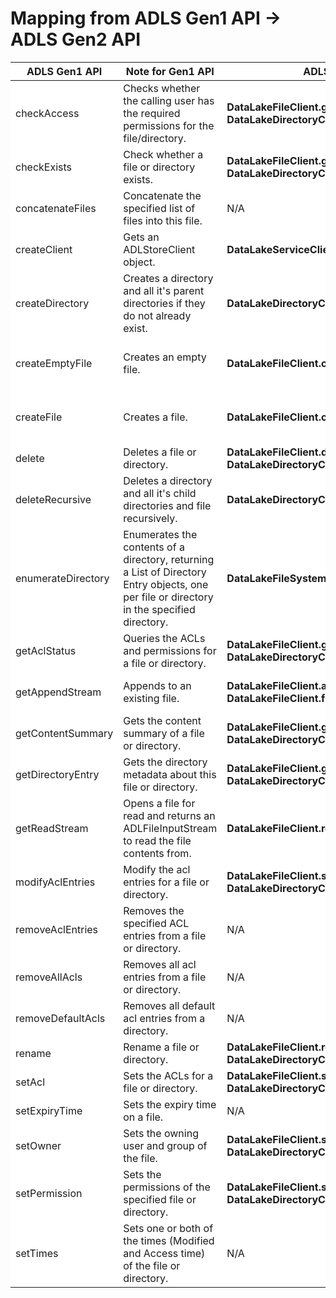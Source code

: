 <h1>Mapping from ADLS Gen1 API -> ADLS Gen2 API</h1>
<table style="background:white">
<thead>
<tr>
<th>ADLS Gen1 API</th>
<th>Note for Gen1 API</th>
<th>ADLS Gen2 API</th>
<th>Note for API Mapping</th>
</tr>
</thead>
<tbody>
<tr>
<td>checkAccess</td>
<td>Checks whether the calling user has the required permissions for the file/directory.</td>
<td><strong>DataLakeFileClient.getAccessControl</strong> and <strong>DataLakeDirectoryClient.getAccessControl</strong></td>
<td>In the response, check if the user/group is the Owner/Group, or has an entry in the ACL.</td>
</tr>
<tr>
<td>checkExists</td>
<td>Check whether a file or directory exists.</td>
<td><strong>DataLakeFileClient.getProperties</strong> and <strong>DataLakeDirectoryClient.getProperties</strong></td>
<td>An exception will be thrown if the file or directory does not exist.</td>
</tr>
<tr>
<td>concatenateFiles</td>
<td>Concatenate the specified list of files into this file.</td>
<td>N/A</td>
<td></td>
</tr>
<tr>
<td>createClient</td>
<td>Gets an ADLStoreClient object.</td>
<td><strong>DataLakeServiceClientBuilder.buildClient</strong></td>
<td>Set the appropriate <strong>endpoint</strong> and <strong>credential</strong></td>
</tr>
<tr>
<td>createDirectory</td>
<td>Creates a directory and all it's parent directories if they do not already exist.</td>
<td><strong>DataLakeDirectoryClient.create</strong></td>
<td></td>
</tr>
<tr>
<td>createEmptyFile</td>
<td>Creates an empty file.</td>
<td><strong>DataLakeFileClient.create</strong></td>
<td>By default this method will overwrite an existing file, set <strong>BlobRequestConditions.setIfNoneMatch("*")</strong> to prevent overwriting.</td>
</tr>
<tr>
<td>createFile</td>
<td>Creates a file.</td>
<td><strong>DataLakeFileClient.create</strong></td>
<td>By default this method will overwrite an existing file, set <strong>BlobRequestConditions.setIfNoneMatch("*")</strong> to prevent overwriting.</td>
</tr>
<tr>
<td>delete</td>
<td>Deletes a file or directory.</td>
<td><strong>DataLakeFileClient.delete</strong> and <strong>DataLakeDirectoryClient.delete</strong></td>
<td></td>
</tr>
<tr>
<td>deleteRecursive</td>
<td>Deletes a directory and all it's child directories and file recursively.</td>
<td><strong>DataLakeDirectoryClient.delete</strong></td>
<td>Set the <strong>recursive</strong> parameter to <strong>true</strong></td>
</tr>
<tr>
<td>enumerateDirectory</td>
<td>Enumerates the contents of a directory, returning a List of Directory Entry objects, one per file or directory in the specified directory.</td>
<td><strong>DataLakeFileSystemClient.listPaths</strong></td>
<td>Set <strong>ListPathsOptions.path</strong> to the desired path</td>
</tr>
<tr>
<td>getAclStatus</td>
<td>Queries the ACLs and permissions for a file or directory.</td>
<td><strong>DataLakeFileClient.getAccessControl</strong> and <strong>DataLakeDirectoryClient.getAccessControl</strong></td>
<td></td>
</tr>
<tr>
<td>getAppendStream</td>
<td>Appends to an existing file.</td>
<td><strong>DataLakeFileClient.append</strong> followed by <strong>DataLakeFileClient.flush</strong></td>
<td><strong>append</strong> should be followed by <strong>flush</strong> to actually write data into the file. <strong>append</strong> is used to stage data, not actually write data into file.</td>
</tr>
<tr>
<td>getContentSummary</td>
<td>Gets the content summary of a file or directory.</td>
<td><strong>DataLakeFileClient.getProperties</strong> and <strong>DataLakeDirectoryClient.getProperties</strong></td>
<td></td>
</tr>
<tr>
<td>getDirectoryEntry</td>
<td>Gets the directory metadata about this file or directory.</td>
<td><strong>DataLakeFileClient.getProperties</strong> and <strong>DataLakeDirectoryClient.getProperties</strong></td>
<td></td>
</tr>
<tr>
<td>getReadStream</td>
<td>Opens a file for read and returns an ADLFileInputStream to read the file contents from.</td>
<td><strong>DataLakeFileClient.read</strong></td>
<td></td>
</tr>
<tr>
<td>modifyAclEntries</td>
<td>Modify the acl entries for a file or directory.</td>
<td><strong>DataLakeFileClient.setAccessControlList</strong> and <strong>DataLakeDirectoryClient.setAccessControlList</strong></td>
<td></td>
</tr>
<tr>
<td>removeAclEntries</td>
<td>Removes the specified ACL entries from a file or directory.</td>
<td>N/A</td>
<td></td>
</tr>
<tr>
<td>removeAllAcls</td>
<td>Removes all acl entries from a file or directory.</td>
<td>N/A</td>
<td></td>
</tr>
<tr>
<td>removeDefaultAcls</td>
<td>Removes all default acl entries from a directory.</td>
<td>N/A</td>
<td></td>
</tr>
<tr>
<td>rename</td>
<td>Rename a file or directory.</td>
<td><strong>DataLakeFileClient.rename</strong> and <strong>DataLakeDirectoryClient.rename</strong></td>
<td></td>
</tr>
<tr>
<td>setAcl</td>
<td>Sets the ACLs for a file or directory.</td>
<td><strong>DataLakeFileClient.setAccessControlList</strong> and <strong>DataLakeDirectoryClient.setAccessControlList</strong></td>
<td></td>
</tr>
<tr>
<td>setExpiryTime</td>
<td>Sets the expiry time on a file.</td>
<td>N/A</td>
<td></td>
</tr>
<tr>
<td>setOwner</td>
<td>Sets the owning user and group of the file.</td>
<td><strong>DataLakeFileClient.setPermissions</strong> and <strong>DataLakeDirectoryClient.setPermissions</strong></td>
<td></td>
</tr>
<tr>
<td>setPermission</td>
<td>Sets the permissions of the specified file or directory.</td>
<td><strong>DataLakeFileClient.setPermissions</strong> and <strong>DataLakeDirectoryClient.setPermissions</strong></td>
<td></td>
</tr>
<tr>
<td>setTimes</td>
<td>Sets one or both of the times (Modified and Access time) of the file or directory.</td>
<td>N/A</td>
<td></td>
</tr>
</tbody>
</table>